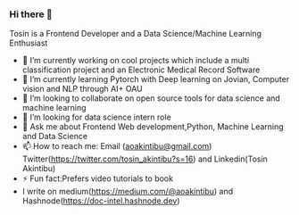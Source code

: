 ### Hi there 👋

Tosin is a Frontend Developer and a Data Science/Machine Learning Enthusiast 

- 🔭 I’m currently working on cool projects which include a multi classification project and an Electronic Medical Record Software
- 🌱 I’m currently learning Pytorch with Deep learning on Jovian, Computer vision and NLP through AI+ OAU 
- 👯 I’m looking to collaborate on open source tools for data science and machine learning
- 🤔 I’m looking for data science intern role
- 💬 Ask me about Frontend Web development,Python, Machine Learning and Data Science
- 📫 How to reach me: Email (aoakintibu@gmail.com) Twitter(https://twitter.com/tosin_akintibu?s=16) and  Linkedin(Tosin Akintibu)
- ⚡ Fun fact:Prefers video tutorials to book
- I write on medium(https://medium.com/@aoakintibu) and Hashnode(https://doc-intel.hashnode.dev)

